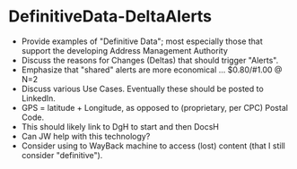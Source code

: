 # DefinitiveData-DeltaAlerts
* Provide examples of "Definitive Data"; most especially those that support the developing Address Management Authority
* Discuss the reasons for Changes (Deltas) that should trigger "Alerts".
* Emphasize that "shared" alerts are more economical ... $0.80/#1.00 @ N=2
* Discuss various Use Cases.  Eventually these should be posted to LinkedIn.
* GPS = latitude + Longitude, as opposed to (proprietary, per CPC) Postal Code.
* This should likely link to DgH to start and then DocsH
* Can JW help with this technology?
* Consider using to WayBack machine to access (lost) content (that I still consider "definitive").
